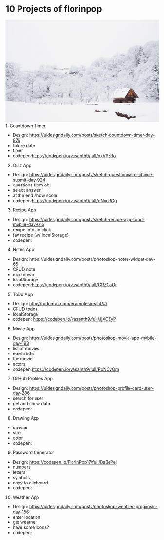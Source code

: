 # 10 Projects of florinpop

<img src="countdown-timer/snow.jpg">
1. Countdown Timer

-   Design: https://uidesigndaily.com/posts/sketch-countdown-timer-day-876
-   future date
-   timer
-   codepen:https://codepen.io/vasanth9/full/xxVPzRo
2. Quiz App

-   Design: https://uidesigndaily.com/posts/sketch-questionnaire-choice-submit-day-924
-   questions from obj
-   select answer
-   at the end show score
-   codepen:https://codepen.io/vasanth9/full/oNxoRGg
3. Recipe App

-   Design: https://uidesigndaily.com/posts/sketch-recipe-app-food-mobile-day-615
-   recipe info on click
-   fav recipe (w/ localStorage)
-   codepen:
4. Notes App

-   Design: https://uidesigndaily.com/posts/photoshop-notes-widget-day-65
-   CRUD note
-   markdown
-   localStorage
-   codepen:https://codepen.io/vasanth9/full/GRZOaOr
5. ToDo App

-   Design: http://todomvc.com/examples/react/#/
-   CRUD todos
-   localStorage
-   codepen: https://codepen.io/vasanth9/full/JjXOZyP

6. Movie App

-   Design: https://uidesigndaily.com/posts/photoshop-movie-app-mobile-day-193
-   list of movies
-   movie info
-   fav movie
-   actors
-   codepen:https://codepen.io/vasanth9/full/PoNOvQm
7. GitHub Profiles App

-   Design: https://uidesigndaily.com/posts/photoshop-profile-card-user-day-286
-   search for user
-   get and show data
-   codepen:
8. Drawing App

-   canvas
-   size
-   color
-   codepen:
9. Password Generator

-   Design: https://codepen.io/FlorinPop17/full/BaBePej
-   numbers
-   letters
-   symbols
-   copy to clipboard
-   codepen:
10. Weather App

-   Design: https://uidesigndaily.com/posts/photoshop-weather-prognosis-day-156
-   enter location
-   get weather
-   have some icons?
-   codepen: